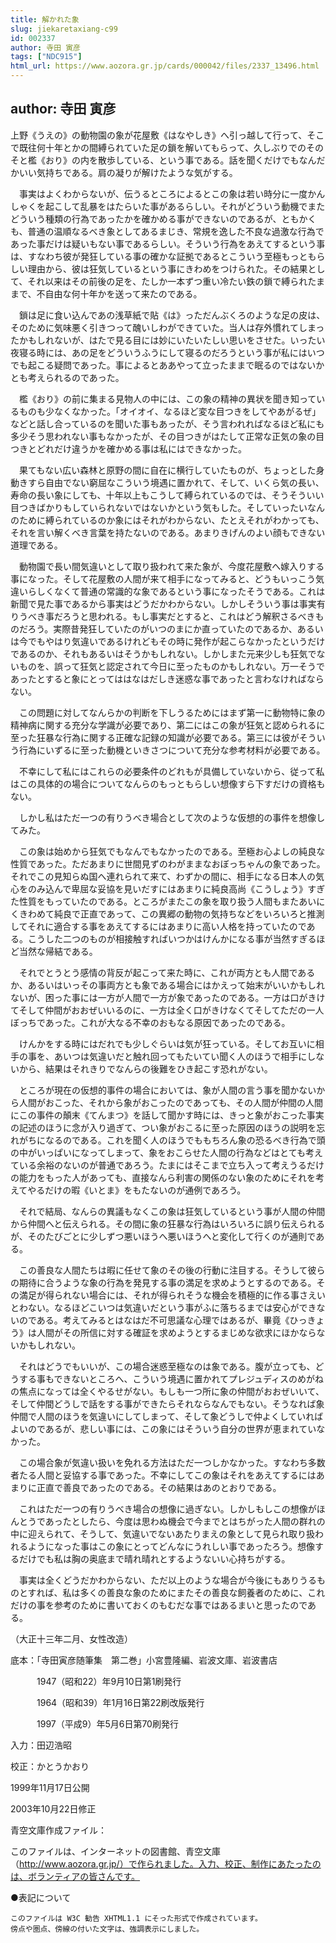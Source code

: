 ```yaml
---
title: 解かれた象
slug: jiekaretaxiang-c99
id: 002337
author: 寺田 寅彦
tags: ["NDC915"]
html_url: https://www.aozora.gr.jp/cards/000042/files/2337_13496.html
---
```


## author: 寺田 寅彦

上野《うえの》の動物園の象が花屋敷《はなやしき》へ引っ越して行って、そこで既往何十年とかの間縛られていた足の鎖を解いてもらって、久しぶりでのそのそと檻《おり》の内を散歩している、という事である。話を聞くだけでもなんだかいい気持ちである。肩の凝りが解けたような気がする。

　事実はよくわからないが、伝うるところによるとこの象は若い時分に一度かんしゃくを起こして乱暴をはたらいた事があるらしい。それがどういう動機でまたどういう種類の行為であったかを確かめる事ができないのであるが、ともかくも、普通の温順なるべき象としてあるまじき、常規を逸した不良な過激な行為であった事だけは疑いもない事であるらしい。そういう行為をあえてするという事は、すなわち彼が発狂している事の確かな証拠であるとこういう至極もっともらしい理由から、彼は狂気しているという事にきわめをつけられた。その結果として、それ以来はその前後の足を、たしか一本ずつ重い冷たい鉄の鎖で縛られたままで、不自由な何十年かを送って来たのである。

　鎖は足に食い込んであの浅草紙で貼《は》っただんぶくろのような足の皮は、そのために気味悪く引きつって醜いしわができていた。当人は存外慣れてしまったかもしれないが、はたで見る目には妙にいたいたしい思いをさせた。いったい夜寝る時には、あの足をどういうふうにして寝るのだろうという事が私にはいつでも起こる疑問であった。事によるとああやって立ったままで眠るのではないかとも考えられるのであった。

　檻《おり》の前に集まる見物人の中には、この象の精神の異状を聞き知っているものも少なくなかった。「オイオイ、なるほど変な目つきをしてやあがるぜ」などと話し合っているのを聞いた事もあったが、そう言われればなるほど私にも多少そう思われない事もなかったが、その目つきがはたして正常な正気の象の目つきとどれだけ違うかを確かめる事は私にはできなかった。

　果てもない広い森林と原野の間に自在に横行していたものが、ちょっとした身動きすら自由でない窮屈なこういう境遇に置かれて、そして、いくら気の長い、寿命の長い象にしても、十年以上もこうして縛られているのでは、そうそういい目つきばかりもしていられないではないかという気もした。そしていったいなんのために縛られているのか象にはそれがわからない、たとえそれがわかっても、それを言い解くべき言葉を持たないのである。あまりきげんのよい顔もできない道理である。

　動物園で長い間気違いとして取り扱われて来た象が、今度花屋敷へ嫁入りする事になった。そして花屋敷の人間が来て相手になってみると、どうもいっこう気違いらしくなくて普通の常識的な象であるという事になったそうである。これは新聞で見た事であるから事実はどうだかわからない。しかしそういう事は事実有りうべき事だろうと思われる。もし事実だとすると、これはどう解釈さるべきものだろう。実際昔発狂していたのがいつのまにか直っていたのであるか、あるいは今でもやはり気違いであるけれどもその時に発作が起こらなかったというだけであるのか、それもあるいはそうかもしれない。しかしまた元来少しも狂気でないものを、誤って狂気と認定されて今日に至ったものかもしれない。万一そうであったとすると象にとってははなはだしき迷惑な事であったと言わなければならない。

　この問題に対してなんらかの判断を下しうるためにはまず第一に動物特に象の精神病に関する充分な学識が必要であり、第二にはこの象が狂気と認められるに至った狂暴な行為に関する正確な記録の知識が必要である。第三には彼がそういう行為にいずるに至った動機といきさつについて充分な参考材料が必要である。

　不幸にして私にはこれらの必要条件のどれもが具備していないから、従って私はこの具体的の場合についてなんらのもっともらしい想像すら下すだけの資格もない。

　しかし私はただ一つの有りうべき場合として次のような仮想的の事件を想像してみた。

　この象は始めから狂気でもなんでもなかったのである。至極お心よしの純良な性質であった。ただあまりに世間見ずのわがままなおぼっちゃんの象であった。それでこの見知らぬ国へ連れられて来て、わずかの間に、相手になる日本人の気心をのみ込んで卑屈な妥協を見いだすにはあまりに純良高尚《こうしょう》すぎた性質をもっていたのである。ところがまたこの象を取り扱う人間もまたあいにくきわめて純良で正直であって、この異郷の動物の気持ちなどをいろいろと推測してそれに適合する事をあえてするにはあまりに高い人格を持っていたのである。こうした二つのものが相接触すればいつかはけんかになる事が当然すぎるほど当然な帰結である。

　それでとうとう感情の背反が起こって来た時に、これが両方とも人間であるか、あるいはいっその事両方とも象である場合にはかえって始末がいいかもしれないが、困った事には一方が人間で一方が象であったのである。一方は口がきけてそして仲間がおおぜいいるのに、一方は全く口がきけなくてそしてただの一人ぼっちであった。これが大なる不幸のおもなる原因であったのである。

　けんかをする時にはだれでも少しぐらいは気が狂っている。そしてお互いに相手の事を、あいつは気違いだと触れ回ってもたいてい聞く人のほうで相手にしないから、結果はそれきりでなんらの後難をひき起こす恐れがない。

　ところが現在の仮想的事件の場合においては、象が人間の言う事を聞かないから人間がおこった、それから象がおこったのであっても、その人間が仲間の人間にこの事件の顛末《てんまつ》を話して聞かす時には、きっと象がおこった事実の記述のほうに念が入り過ぎて、つい象がおこるに至った原因のほうの説明を忘れがちになるのである。これを聞く人のほうでももちろん象の恐るべき行為で頭の中がいっぱいになってしまって、象をおこらせた人間の行為などはとても考えている余裕のないのが普通であろう。たまにはそこまで立ち入って考えうるだけの能力をもった人があっても、直接なんら利害の関係のない象のためにそれを考えてやるだけの暇《いとま》をもたないのが通例であろう。

　それで結局、なんらの異議もなくこの象は狂気しているという事が人間の仲間から仲間へと伝えられる。その間に象の狂暴な行為はいろいろに誤り伝えられるが、そのたびごとに少しずつ悪いほうへ悪いほうへと変化して行くのが通則である。

　この善良な人間たちは暇に任せて象のその後の行動に注目する。そうして彼らの期待に合うような象の行為を発見する事の満足を求めようとするのである。その満足が得られない場合には、それが得られそうな機会を積極的に作る事さえいとわない。なるほどこいつは気違いだという事がふに落ちるまでは安心ができないのである。考えてみるとはなはだ不可思議な心理ではあるが、畢竟《ひっきょう》は人間がその所信に対する確証を求めようとするまじめな欲求にほかならないかもしれない。

　それはどうでもいいが、この場合迷惑至極なのは象である。腹が立っても、どうする事もできないところへ、こういう境遇に置かれてプレジュディスのめがねの焦点になっては全くやるせがない。もしも一つ所に象の仲間がおおぜいいて、そして仲間どうしで話をする事ができたらそれならなんでもない。そうなれば象仲間で人間のほうを気違いにしてしまって、そして象どうしで仲よくしていればよいのであるが、悲しい事には、この象にはそういう自分の世界が恵まれていなかった。

　この場合象が気違い扱いを免れる方法はただ一つしかなかった。すなわち多数者たる人間と妥協する事であった。不幸にしてこの象はそれをあえてするにはあまりに正直で善良であったのである。その結果はあのとおりである。

　これはただ一つの有りうべき場合の想像に過ぎない。しかしもしこの想像がほんとうであったとしたら、今度は思わぬ機会で今までとはちがった人間の群れの中に迎えられて、そうして、気違いでないあたりまえの象として見られ取り扱われるようになった事はこの象にとってどんなにうれしい事であったろう。想像するだけでも私は胸の奥底まで晴れ晴れとするようないい心持ちがする。

　事実は全くどうだかわからない、ただ以上のような場合が今後にもありうるものとすれば、私は多くの善良な象のためにまたその善良な飼養者のために、これだけの事を参考のために書いておくのもむだな事ではあるまいと思ったのである。

（大正十三年二月、女性改造）













底本：「寺田寅彦随筆集　第二巻」小宮豊隆編、岩波文庫、岩波書店


　　　1947（昭和22）年9月10日第1刷発行

　　　1964（昭和39）年1月16日第22刷改版発行

　　　1997（平成9）年5月6日第70刷発行

入力：田辺浩昭

校正：かとうかおり

1999年11月17日公開

2003年10月22日修正

青空文庫作成ファイル：

このファイルは、インターネットの図書館、青空文庫（http://www.aozora.gr.jp/）で作られました。入力、校正、制作にあたったのは、ボランティアの皆さんです。











●表記について


	このファイルは W3C 勧告 XHTML1.1 にそった形式で作成されています。
	傍点や圏点、傍線の付いた文字は、強調表示にしました。